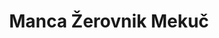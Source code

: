 ---
SICRIS: null
draft: false
fixName: manca_žerovnik_mekuč
lab: null
labPos: null
location: null
mailInfo: manca.zerovnik@fri.uni-lj.si
officeHours: null
profName: Manca Žerovnik Mekuč
profTitle: Collaborator
telephoneInfo: null
title: Manca Žerovnik Mekuč
---
